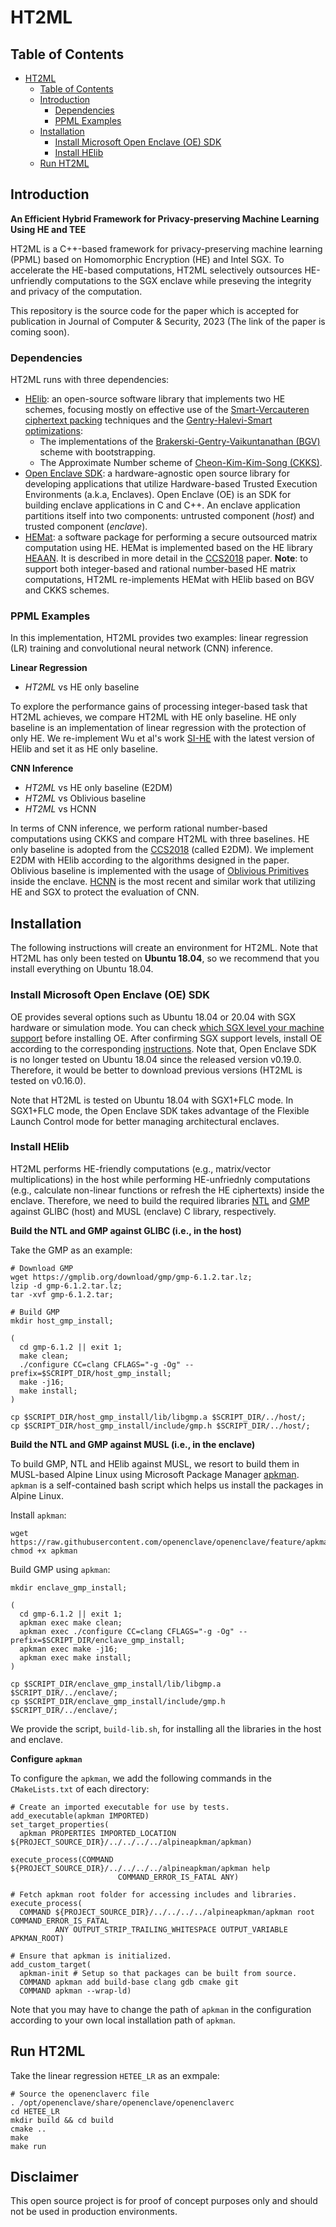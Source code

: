 # HT2ML

## Table of Contents
- [HT2ML](#hetee)
  - [Table of Contents](#table-of-contents)
  - [Introduction](#introduction)
    - [Dependencies](#dependencies)
    - [PPML Examples](#ppml-examples)
  - [Installation](#installation)
    - [Install Microsoft Open Enclave (OE) SDK](#install-microsoft-open-enclave-oe-sdk)
    - [Install HElib](#install-helib)
  - [Run HT2ML](#run-hetee)

## Introduction

**An Efficient Hybrid Framework for Privacy-preserving Machine Learning Using HE and TEE**

HT2ML is a C++-based framework for privacy-preserving machine learning (PPML) based on Homomorphic Encryption (HE) and Intel SGX.
To accelerate the HE-based computations, HT2ML selectively outsources HE-unfriendly computations to the SGX enclave while preseving the integrity and privacy of the computation.

This repository is the source code for the paper which is accepted for publication in Journal of Computer & Security, 2023 (The link of the paper is coming soon).

### Dependencies

HT2ML runs with three dependencies: 
- [HElib](https://github.com/homenc/HElib): an open-source software library that implements two HE schemes, focusing mostly on effective use of the [Smart-Vercauteren ciphertext packing](https://eprint.iacr.org/2011/133) techniques and the [Gentry-Halevi-Smart optimizations](https://eprint.iacr.org/2012/099): 
  - The implementations of the [Brakerski-Gentry-Vaikuntanathan (BGV)](https://eprint.iacr.org/2011/277) scheme with bootstrapping.
  - The Approximate Number scheme of [Cheon-Kim-Kim-Song (CKKS)](https://eprint.iacr.org/2016/421).
- [Open Enclave SDK](https://github.com/openenclave/openenclave): a hardware-agnostic open source library for developing applications that utilize Hardware-based Trusted Execution Environments (a.k.a, Enclaves). Open Enclave (OE) is an SDK for building enclave applications in C and C++. An enclave application partitions itself into two components: untrusted component (*host*) and trusted component (*enclave*).
- [HEMat](https://github.com/K-miran/HEMat): a software package for performing a secure outsourced matrix computation using HE. HEMat is implemented based on the HE library [HEAAN](https://eprint.iacr.org/2016/421.pdf). It is described in more detail in the [CCS2018](https://dl.acm.org/doi/10.1145/3243734.3243837) paper. **Note**: to support both integer-based and rational number-based HE matrix computations, HT2ML re-implements HEMat with HElib based on BGV and CKKS schemes.

### PPML Examples

In this implementation, HT2ML provides two examples: linear regression (LR) training and convolutional neural network (CNN) inference.

**Linear Regression**
- *HT2ML* vs HE only baseline

To explore the performance gains of processing integer-based task that HT2ML achieves, we compare HT2ML with HE only baseline. HE only baseline is an implementation of linear regression with the protection of only HE. We re-implement Wu et al's work [SI-HE](https://github.com/dwu4/fhe-si) with the latest version of HElib and set it as HE only baseline.

**CNN Inference**
- *HT2ML* vs HE only baseline (E2DM)
- *HT2ML* vs Oblivious baseline
- *HT2ML* vs HCNN

In terms of CNN inference, we perform rational number-based computations using CKKS and compare HT2ML with three baselines. HE only baseline is adopted from the [CCS2018](https://dl.acm.org/doi/10.1145/3243734.3243837) (called E2DM). We implement E2DM with HElib according to the algorithms designed in the paper. Oblivious baseline is implemented with the usage of [Oblivious Primitives](https://github.com/mc2-project/secure-xgboost) inside the enclave. [HCNN](https://ieeexplore.ieee.org/document/9546527) is the most recent and similar work that utilizing HE and SGX to protect the evaluation of CNN. 

## Installation

The following instructions will create an environment for HT2ML. Note that HT2ML has only been tested on **Ubuntu 18.04**, so we recommend that you install everything on Ubuntu 18.04. 

### Install Microsoft Open Enclave (OE) SDK

OE provides several options such as Ubuntu 18.04 or 20.04 with SGX hardware or simulation mode. You can check [which SGX level your machine support](https://github.com/openenclave/openenclave/blob/master/docs/GettingStartedDocs/Contributors/building_oe_sdk.md#1-determine-the-sgx-support-level-on-your-developmenttarget-system)  before installing OE. 
After confirming SGX support levels, install OE according to the corresponding [instructions](https://github.com/openenclave/openenclave/tree/master/docs/GettingStartedDocs). 
Note that, Open Enclave SDK is no longer tested on Ubuntu 18.04 since the released version v0.19.0. Therefore, it would be better to download previous versions (HT2ML is tested on v0.16.0). 

Note that HT2ML is tested on Ubuntu 18.04 with SGX1+FLC mode. In SGX1+FLC mode, the Open Enclave SDK takes advantage of the Flexible Launch Control mode for better managing architectural enclaves.

### Install HElib

HT2ML performs HE-friendly computations (e.g., matrix/vector multiplications) in the host while performing HE-unfriednly computations (e.g., calculate non-linear functions or refresh the HE ciphertexts) inside the enclave. Therefore, we need to build the required libraries [NTL](https://github.com/libntl/ntl) and [GMP](https://gmplib.org/) against GLIBC (host) and MUSL (enclave) C library, respectively. 

**Build the NTL and GMP against GLIBC (i.e., in the host)**

Take the GMP as an example:
```
# Download GMP
wget https://gmplib.org/download/gmp/gmp-6.1.2.tar.lz;
lzip -d gmp-6.1.2.tar.lz;
tar -xvf gmp-6.1.2.tar;

# Build GMP
mkdir host_gmp_install;

(
  cd gmp-6.1.2 || exit 1;
  make clean;
  ./configure CC=clang CFLAGS="-g -Og" --prefix=$SCRIPT_DIR/host_gmp_install;
  make -j16;
  make install;
)

cp $SCRIPT_DIR/host_gmp_install/lib/libgmp.a $SCRIPT_DIR/../host/;
cp $SCRIPT_DIR/host_gmp_install/include/gmp.h $SCRIPT_DIR/../host/;
```

**Build the NTL and GMP against MUSL (i.e., in the enclave)**

To build GMP, NTL and HElib against MUSL, we resort to build them in MUSL-based Alpine Linux using Microsoft Package Manager [apkman](https://github.com/anakrish/apkman). `apkman` is a self-contained bash script which helps us install the packages in Alpine Linux.

Install `apkman`:
```
wget https://raw.githubusercontent.com/openenclave/openenclave/feature/apkman/tools/apkman/apkman
chmod +x apkman
```
Build GMP using `apkman`:
```
mkdir enclave_gmp_install;

(
  cd gmp-6.1.2 || exit 1;
  apkman exec make clean;
  apkman exec ./configure CC=clang CFLAGS="-g -Og" --prefix=$SCRIPT_DIR/enclave_gmp_install;
  apkman exec make -j16;
  apkman exec make install;
)

cp $SCRIPT_DIR/enclave_gmp_install/lib/libgmp.a $SCRIPT_DIR/../enclave/;
cp $SCRIPT_DIR/enclave_gmp_install/include/gmp.h $SCRIPT_DIR/../enclave/;
```

We provide the script, `build-lib.sh`, for installing all the libraries in the host and enclave. 

**Configure `apkman`**

To configure the `apkman`, we add the following commands in the `CMakeLists.txt` of each directory:
```
# Create an imported executable for use by tests.
add_executable(apkman IMPORTED)
set_target_properties(
  apkman PROPERTIES IMPORTED_LOCATION ${PROJECT_SOURCE_DIR}/../../../../alpineapkman/apkman)

execute_process(COMMAND ${PROJECT_SOURCE_DIR}/../../../../alpineapkman/apkman help
                        COMMAND_ERROR_IS_FATAL ANY)

# Fetch apkman root folder for accessing includes and libraries.
execute_process(
  COMMAND ${PROJECT_SOURCE_DIR}/../../../../alpineapkman/apkman root COMMAND_ERROR_IS_FATAL
          ANY OUTPUT_STRIP_TRAILING_WHITESPACE OUTPUT_VARIABLE APKMAN_ROOT)

# Ensure that apkman is initialized.
add_custom_target(
  apkman-init # Setup so that packages can be built from source.
  COMMAND apkman add build-base clang gdb cmake git
  COMMAND apkman --wrap-ld)
```

Note that you may have to change the path of `apkman` in the configuration according to your own local installation path of `apkman`.

## Run HT2ML

Take the linear regression `HETEE_LR` as an exmpale: 
```
# Source the openenclaverc file
. /opt/openenclave/share/openenclave/openenclaverc
cd HETEE_LR
mkdir build && cd build
cmake ..
make
make run
```


## Disclaimer

This open source project is for proof of concept purposes only and should not be used in production environments. 